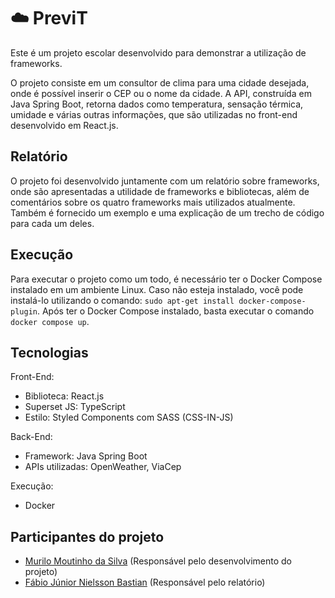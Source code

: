 # ☁️ PreviT

Este é um projeto escolar desenvolvido para demonstrar a utilização de frameworks.

O projeto consiste em um consultor de clima para uma cidade desejada, onde é possível inserir o CEP ou o nome da cidade. A API, construída em Java Spring Boot, retorna dados como temperatura, sensação térmica, umidade e várias outras informações, que são utilizadas no front-end desenvolvido em React.js.

## Relatório

O projeto foi desenvolvido juntamente com um relatório sobre frameworks, onde são apresentadas a utilidade de frameworks e bibliotecas, além de comentários sobre os quatro frameworks mais utilizados atualmente. Também é fornecido um exemplo e uma explicação de um trecho de código para cada um deles.

## Execução

Para executar o projeto como um todo, é necessário ter o Docker Compose instalado em um ambiente Linux. Caso não esteja instalado, você pode instalá-lo utilizando o comando: `sudo apt-get install docker-compose-plugin`. Após ter o Docker Compose instalado, basta executar o comando `docker compose up`.

## Tecnologias

Front-End:

- Biblioteca: React.js
- Superset JS: TypeScript
- Estilo: Styled Components com SASS (CSS-IN-JS)

Back-End:

- Framework: Java Spring Boot
- APIs utilizadas: OpenWeather, ViaCep

Execução:

- Docker

## Participantes do projeto

- [Murilo Moutinho da Silva](https://github.com/MuriloMoutinho) (Responsável pelo desenvolvimento do projeto)
- [Fábio Júnior Nielsson Bastian](https://github.com/FabioBastian) (Responsável pelo relatório)
